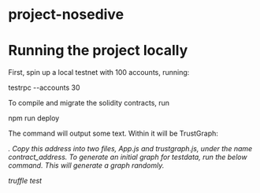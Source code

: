 # project-nosedive


# Running the project locally
First, spin up a local testnet with 100 accounts, running: 

testrpc --accounts 30

To compile and migrate the solidity contracts, run

npm run deploy

The command will output some text. Within it will be TrustGraph: <address of contract on chain>. Copy this address into two files, App.js and trustgraph.js, under the name contract_address. To generate an initial graph for testdata, run the below command. This will generate a graph randomly. 

truffle test

